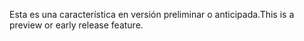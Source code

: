 <span data-ttu-id="c5956-101">Esta es una característica en versión preliminar o anticipada.</span><span class="sxs-lookup"><span data-stu-id="c5956-101">This is a preview or early release feature.</span></span>